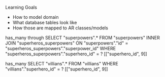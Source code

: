 Learning Goals
- How to model domain
- What database tables look like
- How those are mapped to AR classes/models


has_many through
SELECT "superpowers".* FROM "superpowers" INNER JOIN "superheros_superpowers" ON "superpowers"."id" = "superheros_superpowers"."superpower_id" WHERE "superheros_superpowers"."superhero_id" = ?  [["superhero_id", 9]]

has_many
SELECT "villians".* FROM "villians" WHERE "villians"."superhero_id" = ?  [["superhero_id", 9]]
